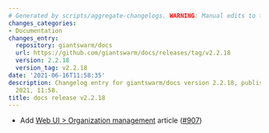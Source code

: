 ```yaml
---
# Generated by scripts/aggregate-changelogs. WARNING: Manual edits to this files will be overwritten.
changes_categories:
- Documentation
changes_entry:
  repository: giantswarm/docs
  url: https://github.com/giantswarm/docs/releases/tag/v2.2.18
  version: 2.2.18
  version_tag: v2.2.18
date: '2021-06-16T11:58:35'
description: Changelog entry for giantswarm/docs version 2.2.18, published on 16 June
  2021, 11:58.
title: docs release v2.2.18
---
```


- Add [Web UI > Organization management](https://docs.giantswarm.io/platform-overview/web-interface/organizations/) article ([#907](https://github.com/giantswarm/docs/pull/907))

